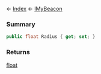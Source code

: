 ← [Index](Api-Index) ← [IMyBeacon](Sandbox.ModAPI.Ingame.IMyBeacon)

### Summary

```csharp
public float Radius { get; set; }
```

### Returns

[float](System.Single)

